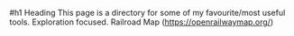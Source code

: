 #h1 Heading This page is a directory for some of my favourite/most useful tools. Exploration focused. 
Railroad Map (https://openrailwaymap.org/)
